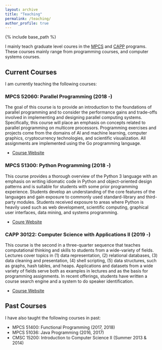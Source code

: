 ```yaml
---
layout: archive
title: "Teaching"
permalink: /teaching/
author_profile: true
---
```


{% include base_path %}

I mainly teach graduate level coures in the [MPCS](https://masters.cs.uchicago.edu) and [CAPP](http://capp.cs.uchicago.edu) programs. These courses mainly range from programming courses, and computer systems courses. 

## Current Courses 

I am currently teaching the following courses: 

### MPCS 52060: Parallel Programming (2018 -)

The goal of this course is to provide an introduction to the foundations of parallel programming and to consider the performance gains and trade-offs involved in implementing and designing parallel computing systems. Specifically, this course will place an emphasis on concepts related to parallel programming on multicore processors. Programming exercises and projects come from the domains of AI and machine learning, computer graphics, cryptocurrency technologies, and scientific visualization. All assignments are implemented using the Go programming language.


- [Course Website](...)


### MPCS 51300: Python Programming  (2018 -)

This course provides a thorough overview of the Python 3 language with an emphasis on writing idiomatic code in Python and object-oriented design patterns and is suitable for students with some prior programming experience. Students develop an understanding of the core features of the languages and gain exposure to commonly used standard-library and third-party modules. Students received exposure to areas where Python is heavily used such as web development, scientific computing, graphical user interfaces, data mining, and systems programming.

- [Coure Website](...)


### CAPP 30122: Computer Science with Applications II (2019 -)

This course is the second in a three-quarter sequence that teaches computational thinking and skills to students from a wide-variety of fields. Lectures cover topics in (1) data representation, (2) relational databases, (3) data cleaning and presentation, (4) shell scripting, (5) data structures, such as graphs, hash tables, and heaps. Applications and datasets from a wide variety of fields serve both as examples in lectures and as the basis for programming assignments. In recent offerings, students have written a course search engine and a system to do speaker identification.

- [Course Website](...)


## Past Courses 

I have also taught the following courses in past: 

- MPCS 51400: Functional Programming (2017, 2018)
- MPCS 51036: Java Programming (2016, 2017)
- CMSC 15200: Introduction to Computer Science II (Summer 2013 & 2014) 